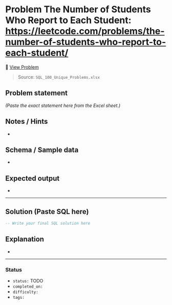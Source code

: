 # Problem The Number of Students Who Report to Each Student: https://leetcode.com/problems/the-number-of-students-who-report-to-each-student/

🔗 [View Problem](https://leetcode.com/problems/the-number-of-students-who-report-to-each-student/)

> Source: `SQL_100_Unique_Problems.xlsx`

## Problem statement
*(Paste the exact statement here from the Excel sheet.)*

## Notes / Hints
- 

## Schema / Sample data
- 

## Expected output
- 

---

## Solution (Paste SQL here)
```sql
-- Write your final SQL solution here
```

## Explanation
- 

---

### Status
- `status:` TODO
- `completed_on:` 
- `difficulty:` 
- `tags:` 
